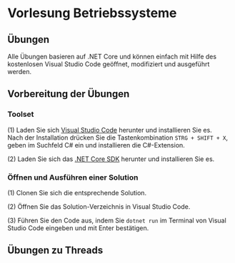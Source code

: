 # Vorlesung Betriebssysteme

## Übungen

Alle Übungen basieren auf .NET Core und können einfach mit Hilfe des kostenlosen Visual Studio Code geöffnet, modifiziert und ausgeführt werden.

## Vorbereitung der Übungen

### Toolset

   (1) Laden Sie sich [Visual Studio Code](https://code.visualstudio.com/) herunter und installieren Sie es.  
      Nach der Installation drücken Sie die Tastenkombination `STRG + SHIFT + X`, geben im Suchfeld C# ein und installieren die C#-Extension.
   
   (2) Laden Sie sich das [.NET Core SDK](https://www.microsoft.com/net/) herunter und installieren Sie es.

### Öffnen und Ausführen einer Solution

(1) Clonen Sie sich die entsprechende Solution.

(2) Öffnen Sie das Solution-Verzeichnis in Visual Studio Code.

(3) Führen Sie den Code aus, indem Sie `dotnet run` im Terminal von Visual Studio Code eingeben und mit Enter bestätigen.

## Übungen zu Threads
